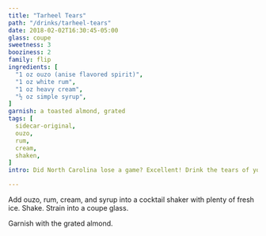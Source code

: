 ```yaml
---
title: "Tarheel Tears"
path: "/drinks/tarheel-tears"
date: 2018-02-02T16:30:45-05:00
glass: coupe
sweetness: 3
booziness: 2
family: flip
ingredients: [
  "1 oz ouzo (anise flavored spirit)",
  "1 oz white rum",
  "1 oz heavy cream",
  "½ oz simple syrup",
]
garnish: a toasted almond, grated
tags: [
  sidecar-original,
  ouzo,
  rum,
  cream,
  shaken,
]
intro: Did North Carolina lose a game? Excellent! Drink the tears of your enemy.

---
```


Add ouzo, rum, cream, and syrup into a cocktail shaker with plenty of fresh ice. Shake. Strain into a coupe glass.

Garnish with the grated almond.
